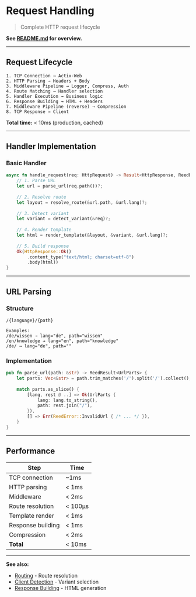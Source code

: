 # Request Handling

> Complete HTTP request lifecycle

**See [README.md](README.md#request-flow) for overview.**

---

## Request Lifecycle

```
1. TCP Connection → Actix-Web
2. HTTP Parsing → Headers + Body
3. Middleware Pipeline → Logger, Compress, Auth
4. Route Matching → Handler selection
5. Handler Execution → Business logic
6. Response Building → HTML + Headers
7. Middleware Pipeline (reverse) → Compression
8. TCP Response → Client
```

**Total time:** < 10ms (production, cached)

---

## Handler Implementation

### Basic Handler

```rust
async fn handle_request(req: HttpRequest) -> Result<HttpResponse, ReedError> {
    // 1. Parse URL
    let url = parse_url(req.path())?;
    
    // 2. Resolve route
    let layout = resolve_route(&url.path, &url.lang)?;
    
    // 3. Detect variant
    let variant = detect_variant(&req)?;
    
    // 4. Render template
    let html = render_template(&layout, &variant, &url.lang)?;
    
    // 5. Build response
    Ok(HttpResponse::Ok()
        .content_type("text/html; charset=utf-8")
        .body(html))
}
```

---

## URL Parsing

### Structure

```
/{language}/{path}

Examples:
/de/wissen → lang="de", path="wissen"
/en/knowledge → lang="en", path="knowledge"
/de/ → lang="de", path=""
```

### Implementation

```rust
pub fn parse_url(path: &str) -> ReedResult<UrlParts> {
    let parts: Vec<&str> = path.trim_matches('/').split('/').collect();
    
    match parts.as_slice() {
        [lang, rest @ ..] => Ok(UrlParts {
            lang: lang.to_string(),
            path: rest.join("/"),
        }),
        [] => Err(ReedError::InvalidUrl { /* ... */ }),
    }
}
```

---

## Performance

| Step | Time |
|------|------|
| TCP connection | ~1ms |
| HTTP parsing | < 1ms |
| Middleware | < 2ms |
| Route resolution | < 100μs |
| Template render | < 1ms |
| Response building | < 1ms |
| Compression | < 2ms |
| **Total** | < 10ms |

---

**See also:**
- [Routing](routing.md) - Route resolution
- [Client Detection](client-detection.md) - Variant selection
- [Response Building](response-building.md) - HTML generation
